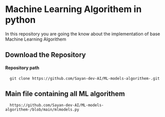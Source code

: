 
# Machine Learning Algorithem in python

In this repository you are going the know about the implementation of base Machine Learning Algorithem




## Download the Repository

#### Repository path

```http
  git clone https://github.com/Sayan-dev-AI/ML-models-algorithem-.git
```
## Main file containing all ML algorithem

```http
  https://github.com/Sayan-dev-AI/ML-models-algorithem-/blob/main/mlmodels.py
```
